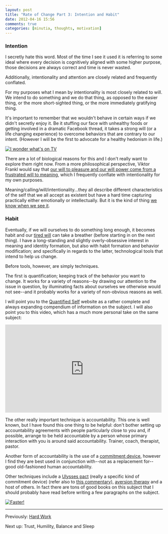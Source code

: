 ```yaml
---
layout: post
title: "Rate of Change Part 3: Intention and Habit"
date: 2012-04-16 15:56
comments: true
categories: [minutia, thoughts, motivation]
---
```


### Intention

I secretly hate this word. Most of the time I see it used it is referring to some ideal where every decision is cognitively aligned with some higher purpose, those decisions are always correct and time is never wasted. 

Additionally, intentionality and attention are closely related and frequently conflated. 

For my purposes what I mean by intentionality is most closely related to will. We intend to do something and we do that thing, as opposed to the easier thing, or the more short-sighted thing, or the more immediately gratifying thing. 

It's important to remember that we wouldn't behave in certain ways if we didn't secretly enjoy it. Be it stuffing our face with unhealthy foods or getting involved in a dramatic Facebook thread, it takes a strong will (or a life changing experience) to overcome behaviors that are contrary to our intent. (However I will be the first to advocate for a healthy hedonism in life.)

[![I wonder what's on TV](/files/2012/03/tv.jpg)](http://www.tmcm.com/tmcm/i-wonder-whats-on-tv/)

There are a lot of biological reasons for this and I don't really want to explore them right now. From a more philosophical perspective, Viktor Frankl would say that [our will to pleasure and our will power come from a frustrated will to meaning](http://www.youtube.com/watch?feature=player_embedded&v=MmKta5tymPY), which I frequently conflate with intentionality for my own purposes.

Meaning/calling/will/intentionality...they all describe different characteristics of the self that we all accept as existent but have a hard time capturing practically either emotionally or intellectually. But it is the kind of thing [we know when we see it](http://youtu.be/RYlCVwxoL_g?t=10s).

### Habit

Eventually, if we will ourselves to do something long enough, it becomes habit and our [tired will](http://en.wikipedia.org/wiki/Self_control#As_a_limited_resource) can take a breather (before starting in on the next thing). I have a long-standing and slightly overly-obsessive interest in meaning and identity formation, but also with habit formation and behavior modification; and specifically in regards to the latter, technological tools that intend to help us change.

Before tools, however, are simply techniques. 

The first is quantification; keeping track of the behavior you want to change. It works for a variety of reasons--by drawing our attention to the issue in question, by illuminating facts about ourselves we otherwise would not see--and it probably works for a variety of non-obvious reasons as well.

I will point you to the [Quantified Self](http://quantifiedself.com/ "A place for people interested in self-tracking to gather, share knowledge and experiences, and discover resources.") website as a rather complete and always expanding compendium of information on the subject. I will also point you to this video, which has a much more personal take on the same subject:

<iframe src="http://player.vimeo.com/video/31401743" width="500" height="281" frameborder="0" webkitAllowFullScreen mozallowfullscreen allowFullScreen></iframe>

The other really important technique is accountability. This one is well known, but I have found this one thing to be helpful: don't bother setting up accountability agreements with people particularly close to you and, if possible, arrange to be held accountable by a person whose primary interaction with you is around said accountability. Trainer, coach, therapist, pastor.

Another form of accountability is the use of a [commitment device](http://blog.beeminder.com/akrasia/), however I find they are best used in conjunction with--not as a replacement for--good old-fashioned human accountability.

Other techniques include a [Ulysses pact](http://en.wikipedia.org/wiki/Ulysses_pact) (really a specific kind of commitment device) (refer also to [this commentary](http://bustr.me/post/18441500095/why-loss-aversion-isnt-a-great-behavior-change-tool)), [aversion therapy](http://en.wikipedia.org/wiki/Aversion_therapy) and a host of others. In fact there are tons of good books on this subject that I should probably have read before writing a few paragraphs on the subject.

[![Faster!](/files/2012/04/faster.jpg)](http://www.tmcm.com/tmcm/faster-shes-gaining/)

---

Previously: [Hard Work](http://blog.danielsjourney.com/2012/03/21/rate-of-change-part-2/)

Next up: Trust, Humility, Balance and Sleep

